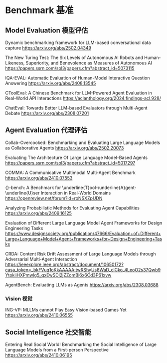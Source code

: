 # Benchmark 基准
## Model Evaluation 模型评估
Dynamic benchmarking framework for LLM-based conversational data capture
https://arxiv.org/abs/2502.04349

The New Turing Test: The Six Levels of Autonomous AI Robots and Human-Likeness, Superiority, and Benevolence as Measures of Autonomous AI
https://papers.ssrn.com/sol3/papers.cfm?abstract_id=5073115

IQA-EVAL: Automatic Evaluation of Human-Model Interactive Question Answering
https://arxiv.org/abs/2408.13545

CToolEval: A Chinese Benchmark for LLM-Powered Agent Evaluation in Real-World API Interactions
https://aclanthology.org/2024.findings-acl.928/

ChatEval: Towards Better LLM-based Evaluators through Multi-Agent Debate
https://arxiv.org/abs/2308.07201

## Agent Evaluation 代理评估

Collab-Overcooked: Benchmarking and Evaluating Large Language Models as Collaborative Agents
https://arxiv.org/abs/2502.20073

Evaluating The Architecture Of Large Language Model-Based Agents
https://papers.ssrn.com/sol3/papers.cfm?abstract_id=5017297

COMMA: A Communicative Multimodal Multi-Agent Benchmark
https://arxiv.org/abs/2410.07553

{}-bench: A Benchmark for \underline{T}ool-\underline{A}gent-\underline{U}ser Interaction in Real-World Domains
https://openreview.net/forum?id=roNSXZpUDN

Analyzing Probabilistic Methods for Evaluating Agent Capabilities
https://arxiv.org/abs/2409.16125

Evaluation of Different Large Language Model Agent Frameworks for Design Engineering Tasks
https://www.designsociety.org/publication/47666/Evaluation+of+Different+Large+Language+Model+Agent+Frameworks+for+Design+Engineering+Tasks

CRDA: Content Risk Drift Assessment of Large Language Models through Adversarial Multi-Agent Interaction
https://ieeexplore.ieee.org/abstract/document/10650172?casa_token=_bkFVuq1oKkAAAAA:twRShyUs8WaD_clCko_4LeoO2s37Qwb9YtokiiHXPmwlg5_qxEwSDI2jZZomBi6x6Cd3P61xvw

AgentBench: Evaluating LLMs as Agents
https://arxiv.org/abs/2308.03688

### Vision 视觉
ING-VP: MLLMs cannot Play Easy Vision-based Games Yet
https://arxiv.org/abs/2410.06555

## Social Intelligence 社交智能
Entering Real Social World! Benchmarking the Social Intelligence of Large Language Models from a First-person Perspective
https://arxiv.org/abs/2410.06195
